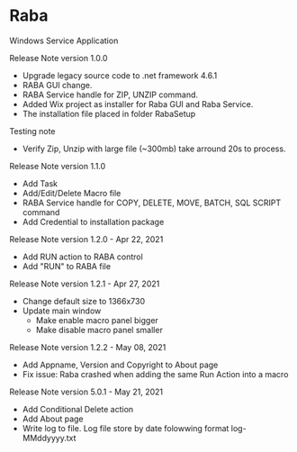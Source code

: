 # Raba
Windows Service Application

Release Note version 1.0.0
- Upgrade legacy source code to .net framework 4.6.1
- RABA GUI change.
- RABA Service handle for ZIP, UNZIP command.
- Added Wix project as installer for Raba GUI and Raba Service.
- The installation file placed in folder RabaSetup

Testing note
- Verify Zip, Unzip with large file (~300mb) take arround 20s to process.

Release Note version 1.1.0
- Add Task
- Add/Edit/Delete Macro file
- RABA Service handle for COPY, DELETE, MOVE, BATCH, SQL SCRIPT command
- Add Credential to installation package

Release Note version 1.2.0 - Apr 22, 2021
- Add RUN action to RABA control
- Add "RUN" to RABA file

Release Note version 1.2.1 - Apr 27, 2021
- Change default size to 1366x730
- Update main window
	+ Make enable macro panel bigger
	+ Make disable macro panel smaller

Release Note version 1.2.2 - May 08, 2021
- Add Appname, Version and Copyright to About page
- Fix issue: Raba crashed when adding the same Run Action into a macro

Release Note version 5.0.1 - May 21, 2021
- Add Conditional Delete action
- Add About page
- Write log to file. Log file store by date folowwing format log-MMddyyyy.txt
